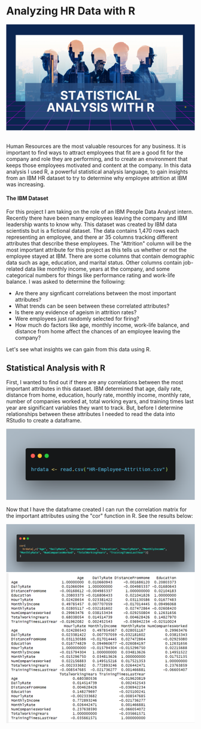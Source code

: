 # Analyzing HR Data with R

![Statistical Analysis with R](HR.png) <br><br>

Human Resources are the most valuable resources for any business. It is important to find ways to attract employees that fit are a good fit for the company and role they are performing, and to create an environment that keeps those employees motivated and content at the company. In this data analysis I used R, a powerful statistical analysis language, to gain insights from an IBM HR dataset to try to determine why employee attrition at IBM was increasing.

#### The IBM Dataset
For this project I am taking on the role of an IBM People Data Analyst intern. Recently there have been many employees leaving the company and IBM leadership wants to know why. This dataset was created by IBM data scientists but is a fictional dataset. The data contains 1,470 rows each representing an employee, and there ar 35 columns tracking different attributes that describe these employees. The "Attrition" column will be the most important attribute for this project as this tells us whether or not the employee stayed at IBM. There are some columns that contain demographic data such as age, education, and marital status. Other columns contain job-related data like monthly income, years at the company, and some categorical numbers for things like performance rating and work-life balance. I was asked to determine the following:

- Are there any signficant correlations between the most important attributes?
- What trends can be seen between these correlated attributes?
- Is there any evidence of ageism in attrition rates?
- Were employees just randomly selected for firing?
- How much do factors like age, monthly income, work-life balance, and distance from home affect the chances of an employee leaving the company?

Let's see what insights we can gain from this data using R.

## Statistical Analysis with R

First, I wanted to find out if there are any correlations between the most important attributes in this dataset. IBM determined that age, daily rate, distance from home, education, hourly rate, monthly income, monthly rate, number of companies worked at, total working eyars, and training times last year are significant variables they want to track. But, before I determine relationships between these attributes I needed to read the data into RStudio to create a dataframe.

![Read a CSV file](read_csv.png) <br>

Now that I have the dataframe created I can run the correlation matrix for the important attributes using the "cor" function in R. See the results below:

![Correlation Matrix Code](corr_matrix.png)<br>
![Correlation Matrix Results](r_corr_matrix.png)<br>




